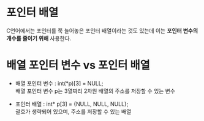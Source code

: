 # 포인터 배열
C언어에서는 포인터를 쭉 늘어놓은 포인터 배열이라는 것도 있는데 이는 **포인터 변수의 개수를 줄이기 위해** 사용한다.


# 배열 포인터 변수 vs 포인터 배열

- 배열 포인터 변수 : int(*p)[3] = NULL;    
배열 포인터 변수 p는 3열짜리 2차원 배열의 주소를 저장할 수 있는 변수

- 포인터 배열 : int* p[3] = {NULL, NULL, NULL};    
괄호가 생략되어 있으며, 주소를 저장할 수 있는 배열